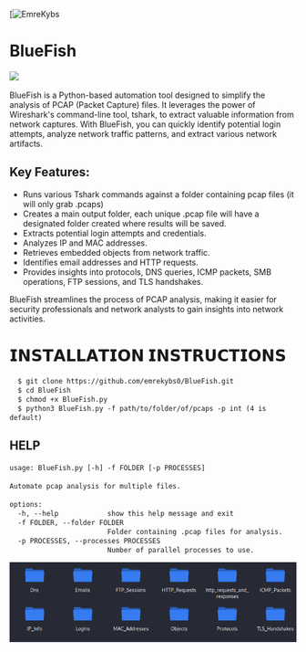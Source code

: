 [![EmreKybs](https://img.shields.io/badge/MadeBy-Emrekybs-blue)
# BlueFish

<img src="https://github.com/emrekybs/BlueFish/blob/main/bluefish.png">

BlueFish is a Python-based automation tool designed to simplify the analysis of PCAP (Packet Capture) files. It leverages the power of Wireshark's command-line tool, tshark, to extract valuable information from network captures. With BlueFish, you can quickly identify potential login attempts, analyze network traffic patterns, and extract various network artifacts.

## Key Features:
* Runs various Tshark commands against a folder containing pcap files (it will only grab .pcaps)
* Creates a main output folder, each unique .pcap file will have a designated folder created where results will be saved.
* Extracts potential login attempts and credentials.
* Analyzes IP and MAC addresses.
* Retrieves embedded objects from network traffic.
* Identifies email addresses and HTTP requests.
* Provides insights into protocols, DNS queries, ICMP packets, SMB operations, FTP sessions, and TLS handshakes.

BlueFish streamlines the process of PCAP analysis, making it easier for security professionals and network analysts to gain insights into network activities.

# 𝗜𝗡𝗦𝗧𝗔𝗟𝗟𝗔𝗧𝗜𝗢𝗡 𝗜𝗡𝗦𝗧𝗥𝗨𝗖𝗧𝗜𝗢𝗡𝗦
      $ git clone https://github.com/emrekybs0/BlueFish.git
      $ cd BlueFish
      $ chmod +x BlueFish.py 
      $ python3 BlueFish.py -f path/to/folder/of/pcaps -p int (4 is default)

## HELP
```
usage: BlueFish.py [-h] -f FOLDER [-p PROCESSES]

Automate pcap analysis for multiple files.

options:
  -h, --help            show this help message and exit
  -f FOLDER, --folder FOLDER
                        Folder containing .pcap files for analysis.
  -p PROCESSES, --processes PROCESSES
                        Number of parallel processes to use.
```     

<img src="3.png">
